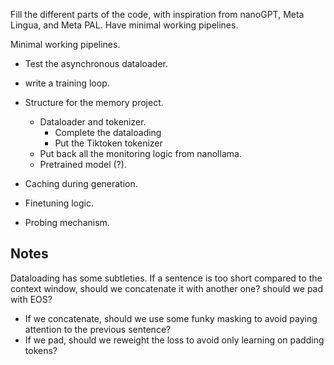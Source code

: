 Fill the different parts of the code, with inspiration from nanoGPT, Meta Lingua, and Meta PAL.
Have minimal working pipelines.

Minimal working pipelines.

- Test the asynchronous dataloader.
- write a training loop.


- Structure for the memory project.
	- Dataloader and tokenizer.
		- Complete the dataloading
		- Put the Tiktoken tokenizer
	- Put back all the monitoring logic from nanollama.
	- Pretrained model (?).
	
- Caching during generation.

- Finetuning logic.

- Probing mechanism.

## Notes
Dataloading has some subtleties.
If a sentence is too short compared to the context window, should we concatenate it with another one? should we pad with EOS?
- If we concatenate, should we use some funky masking to avoid paying attention to the previous sentence?
- If we pad, should we reweight the loss to avoid only learning on padding tokens?
